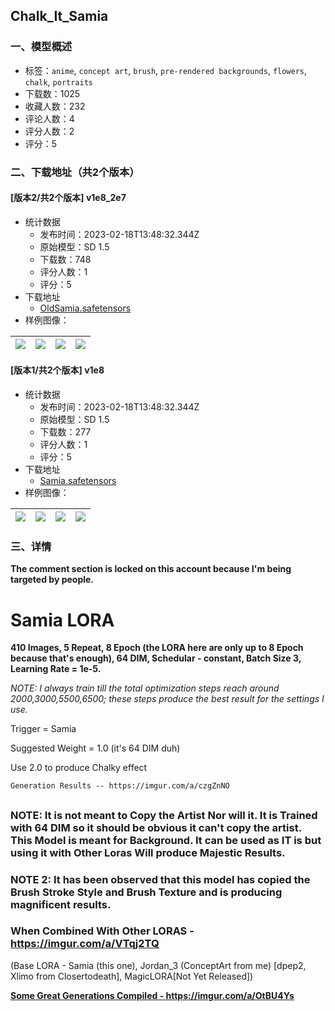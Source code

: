 ## Chalk_It_Samia
### 一、模型概述

- 标签：`anime`, `concept art`, `brush`, `pre-rendered backgrounds`, `flowers`, `chalk`, `portraits`
- 下载数：1025
- 收藏人数：232
- 评论人数：4
- 评分人数：2
- 评分：5

### 二、下载地址（共2个版本）

#### [版本2/共2个版本] v1e8_2e7

- 统计数据
  - 发布时间：2023-02-18T13:48:32.344Z
  - 原始模型：SD 1.5
  - 下载数：748
  - 评分人数：1
  - 评分：5
- 下载地址
  - [OldSamia.safetensors](https://civitai.com/api/download/models/6147)
- 样例图像：

| <img src="https://image.civitai.com/xG1nkqKTMzGDvpLrqFT7WA/0e5a45b6-1279-4298-8988-a0f1684bb200/width=450/53590.jpeg" /> | <img src="https://image.civitai.com/xG1nkqKTMzGDvpLrqFT7WA/fc234f62-9067-491e-172b-ca0b90a52300/width=450/53589.jpeg" /> | <img src="https://image.civitai.com/xG1nkqKTMzGDvpLrqFT7WA/6ce4ee49-03e6-4522-5738-89397050d100/width=450/53588.jpeg" /> | <img src="https://image.civitai.com/xG1nkqKTMzGDvpLrqFT7WA/ce550238-81c3-4322-c97d-69ca335ca100/width=450/53587.jpeg" /> |
| ---- | ---- | ---- | ---- |

#### [版本1/共2个版本] v1e8

- 统计数据
  - 发布时间：2023-02-18T13:48:32.344Z
  - 原始模型：SD 1.5
  - 下载数：277
  - 评分人数：1
  - 评分：5
- 下载地址
  - [Samia.safetensors](https://civitai.com/api/download/models/6101)
- 样例图像：

| <img src="https://image.civitai.com/xG1nkqKTMzGDvpLrqFT7WA/876efc6e-e4e6-41aa-a45c-ff69d6843500/width=450/52634.jpeg" /> | <img src="https://image.civitai.com/xG1nkqKTMzGDvpLrqFT7WA/384636a3-a718-4fce-a615-0abd9d6b0a00/width=450/52650.jpeg" /> | <img src="https://image.civitai.com/xG1nkqKTMzGDvpLrqFT7WA/d557e0a7-b892-4872-bac4-bd35f7ce6d00/width=450/52649.jpeg" /> | <img src="https://image.civitai.com/xG1nkqKTMzGDvpLrqFT7WA/653fbf77-4d49-44ff-a7b3-8951ccabe200/width=450/52648.jpeg" /> |
| ---- | ---- | ---- | ---- |


### 三、详情
<p><strong>The comment section is locked on this account because I'm being targeted by people.</strong></p><h1>Samia LORA</h1><p><strong>410 Images, 5 Repeat, 8 Epoch (the LORA here are only up to 8 Epoch because that's enough), 64 DIM, Schedular - constant, Batch Size 3, Learning Rate = 1e-5.</strong></p><p><em>NOTE: I always train till the total optimization steps reach around 2000,3000,5500,6500; these steps produce the best result for the settings I use.</em></p><p>Trigger = Samia</p><p>Suggested Weight = 1.0 (it's 64 DIM duh)</p><p>Use 2.0 to produce Chalky effect</p><p><code>Generation Results -- https://imgur.com/a/czgZnNO</code></p><h2></h2><h3>NOTE: It is not meant to Copy the Artist Nor will it. It is Trained with 64 DIM so it should be obvious it can't copy the artist. This Model is meant for Background. It can be used as IT is but using it with Other Loras Will produce Majestic Results.</h3><h3></h3><h3>NOTE 2: It has been observed that this model has copied the Brush Stroke Style and Brush Texture and is producing magnificent results.</h3><h3></h3><h3>When Combined With Other LORAS - <a target="_blank" rel="ugc" href="https://imgur.com/a/VTqj2TQ">https://imgur.com/a/VTqj2TQ</a></h3><p>(Base LORA - Samia (this one), Jordan_3 (ConceptArt from me) [dpep2, Xlimo from Closertodeath], MagicLORA[Not Yet Released])</p><p><strong><u>Some Great Generations Compiled - </u></strong><a target="_blank" rel="ugc" href="https://imgur.com/a/OtBU4Ys"><strong><u>https://imgur.com/a/OtBU4Ys</u></strong></a></p>